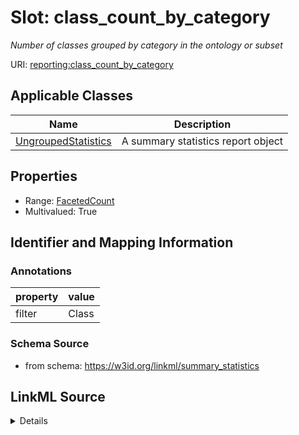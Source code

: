 # Slot: class_count_by_category
_Number of classes grouped by category in the ontology or subset_


URI: [reporting:class_count_by_category](https://w3id.org/linkml/reportclass_count_by_category)



<!-- no inheritance hierarchy -->




## Applicable Classes

| Name | Description |
| --- | --- |
[UngroupedStatistics](UngroupedStatistics.md) | A summary statistics report object






## Properties

* Range: [FacetedCount](FacetedCount.md)
* Multivalued: True








## Identifier and Mapping Information





### Annotations

| property | value |
| --- | --- |
| filter | Class || facet | Category |



### Schema Source


* from schema: https://w3id.org/linkml/summary_statistics




## LinkML Source

<details>
```yaml
name: class_count_by_category
annotations:
  filter:
    tag: filter
    value: Class
  facet:
    tag: facet
    value: Category
description: Number of classes grouped by category in the ontology or subset
from_schema: https://w3id.org/linkml/summary_statistics
rank: 1000
multivalued: true
alias: class_count_by_category
owner: UngroupedStatistics
domain_of:
- UngroupedStatistics
slot_group: metadata_statistic_group
range: FacetedCount
inlined: true

```
</details>